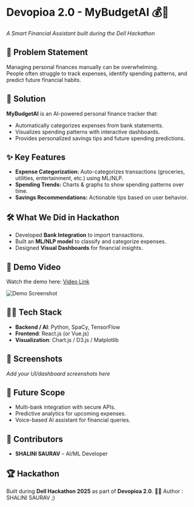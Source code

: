 # Devopioa 2.0 - MyBudgetAI 💰🤖  
_A Smart Financial Assistant built during the Dell Hackathon_

## 🚀 Problem Statement
Managing personal finances manually can be overwhelming.  
People often struggle to track expenses, identify spending patterns, and predict future financial habits.  

## 🎯 Solution
**MyBudgetAI** is an AI-powered personal finance tracker that:
- Automatically categorizes expenses from bank statements.
- Visualizes spending patterns with interactive dashboards.
- Provides personalized savings tips and future spending predictions.

## ✨ Key Features
- **Expense Categorization:** Auto-categorizes transactions (groceries, utilities, entertainment, etc.) using ML/NLP.  
- **Spending Trends:** Charts & graphs to show spending patterns over time.  
- **Savings Recommendations:** Actionable tips based on user behavior.  

## 🛠️ What We Did in Hackathon
- Developed **Bank Integration** to import transactions.  
- Built an **ML/NLP model** to classify and categorize expenses.  
- Designed **Visual Dashboards** for financial insights.  

## 🎥 Demo Video
Watch the demo here: [Video Link](https://drive.google.com/file/d/1dFmUvdpgS5EiFnph0WhPNSXr9WJfqO8W/view?usp=share_link)

![Demo Screenshot](docs/demo.gif)

## 🧑‍💻 Tech Stack
- **Backend / AI**: Python, SpaCy, TensorFlow  
- **Frontend**: React.js (or Vue.js)  
- **Visualization**: Chart.js / D3.js / Matplotlib  

## 📸 Screenshots
_Add your UI/dashboard screenshots here_

## 🔮 Future Scope
- Multi-bank integration with secure APIs.  
- Predictive analytics for upcoming expenses.  
- Voice-based AI assistant for financial queries.  

## 🤝 Contributors
- **SHALINI SAURAV** – AI/ML Developer  

## 🏆 Hackathon
Built during **Dell Hackathon 2025** as part of **Devopioa 2.0**.
👩‍💻 Author : 
   SHALINI SAURAV ;)
